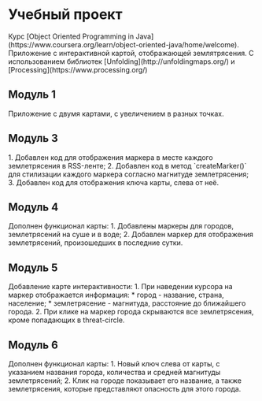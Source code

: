 <h1>Учебный проект</h1>
Курс [Object Oriented Programming in Java](https://www.coursera.org/learn/object-oriented-java/home/welcome).
Приложение с интерактивной картой, отображающей землятрясения.
С использованием библиотек [Unfolding](http://unfoldingmaps.org/) и [Processing](https://www.processing.org/)
<h2>Модуль 1</h2>
Приложение с двумя картами, 
с увеличением в разных точках.
<h2>Модуль 3</h2>
1. Добавлен код для отображения маркера в месте каждого землетрясения в RSS-ленте;
2. Добавлен код в метод `createMarker()` для стилизации каждого маркера согласно магнитуде землетрясения;
3. Добавлен код для отображения ключа карты, слева от неё.
<h2>Модуль 4</h2>
Дополнен функционал карты:
1. Добавлены маркеры для городов, землетрясений на суше и в воде;
2. Добавлен маркер для отображения землетрясений, произошедших в последние сутки.
<h2>Модуль 5</h2>
Добавление карте интерактивности:
1. При наведении курсора на маркер отображается информация:
    * город - название, страна, население;
    * землетрясение - магнитуда, расстояние до ближайшего города.
2. При клике на маркер города скрываются все землетрясения, кроме попадающих в threat-circle.
<h2>Модуль 6</h2>
Дополнен функционал карты:
1. Новый ключ слева от карты, с указанием названия города, количества и средней магнитуды землетрясений;
2. Клик на городе показывает его название, а также землетрясения, которые представляют опасность для этого города.
